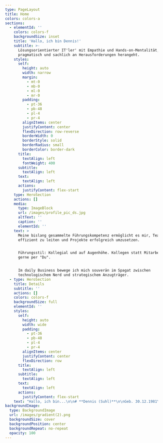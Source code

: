 ```yaml
---
type: PageLayout
title: Home
colors: colors-a
sections:
  - elementId: ''
    colors: colors-f
    backgroundSize: inset
    title: 'Hallo, ich bin Dennis!'
    subtitle: >-
      Lösungsorientierter IT'ler' mit Empathie und Hands-on-Mentalität, der
      pragmatisch und sachlich an Herausforderungen herangeht.
    styles:
      self:
        height: auto
        width: narrow
        margin:
          - mt-0
          - mb-0
          - ml-0
          - mr-0
        padding:
          - pt-36
          - pb-48
          - pl-4
          - pr-4
        alignItems: center
        justifyContent: center
        flexDirection: row-reverse
        borderWidth: 0
        borderStyle: solid
        borderRadius: small
        borderColor: border-dark
      title:
        textAlign: left
        fontWeight: 400
      subtitle:
        textAlign: left
      text:
        textAlign: left
      actions:
        justifyContent: flex-start
    type: HeroSection
    actions: []
    media:
      type: ImageBlock
      url: /images/profile_pic_ds.jpg
      altText: ''
      caption: ''
      elementId: ''
    text: >
      Meine bislang gesammelte Führungskompetenz ermöglicht es mir, Teams
      effizient zu leiten und Projekte erfolgreich umzusetzen.


      Führungsstil: Kollegial und auf Augenhöhe. Kollegen statt Mitarbeiter &
      gerne per "Du".


      Im daily Business bewege ich mich souverän im Spagat zwischen
      technologischem Nerd und strategischem Anzugträger.
  - type: HeroSection
    title: Details
    subtitle: ''
    actions: []
    colors: colors-f
    backgroundSize: full
    elementId: ''
    styles:
      self:
        height: auto
        width: wide
        padding:
          - pt-36
          - pb-48
          - pl-4
          - pr-4
        alignItems: center
        justifyContent: center
        flexDirection: row
      title:
        textAlign: left
      subtitle:
        textAlign: left
      text:
        textAlign: left
      actions:
        justifyContent: flex-start
    text: "Hallo, ich bin...\n\n# **Dennis (Suhl)**\n\nGeb. 30.12.1981\n\n***\n\n#### Im Daily Business\n\n*   IT-Schnittstellen-Manager, Monitoring-Guy und Sysadmin\n\n#### Privat\n\n*   Vater von zwei erwachsenen Töchtern und Hundedame \"Mila\"\n*   Verheiratet\n\n#### Kontakt\n\n| E-Mail:   | <dennis.suhl@gmx.de>                                                              |\n| :-------- | :-------------------------------------------------------------------------------- |\n| Telefon:  | bei Bedarf                                                                        |\n| LinkedIn: | [linkedin.com/in/dennis-suhl](https://www.linkedin.com/in/dennis-suhl-4ba65617b/) |\n| GitHub:   | [github.com/bad13](https://github.com/bad13)                                      |\n\n\_\n\n## Bisherige berufliche Laufbahn\n\n**Standortleitung IT** | Paracelsus Kliniken Deutschland GmbH und Co. KGaA, Henstedt-Ulzburg | 2023 bis heute\n\n**Technische Leiter und Leiter IT** | Paracelsus Kliniken Deutschland GmbH und Co. KGaA, Henstedt-Ulzburg | 2017-2023\n\n**IT-Leiter** | Paracelsus Kliniken Henstedt-Ulzburg, Henstedt-Ulzburg | 2015-2017\n\n**IT-Systemadministrator** | Paracelsus Kliniken Henstedt-Ulzburg, Henstedt-Ulzburg | 2015-2016\n\n**IT-Systemadministrator** | Interschalt Maritime Systems AG, Schenefeld | 2010-2014\n\n**Soldat** | Bundeswehr, Deutschland | 2001-2009\n\n\_\n\n## Ausbildung & Studium\n\n***\n\n### Bachelor of Arts in Digital Business\n\nIU, Fernstudium | Abschlussdatum: vsl. Ende 2025\n\n### Fachinformatiker Systemintegration (IHK)\n\nAusbildung nach Abschluss der militärischen Laufbahn, 2010\n\n### Bürokaufmann (IHK)\n\nAusbildung als Teil der militärischen Laufbahn der Unteroffiziere, 2005\n\n\_\n\n## Fähigkeiten\n\n***\n\n*   **Werkzeuge & Technologien**: Docker, ms365, Kanban, checkmk, office, git, windows server, linux server (ubuntu), MS-Planner für Projekte, Project-Canvas\n*   **Soziale Fähigkeiten**: Kommunikation, Teamarbeit, Problemlösungsorientierung, Empathie, Mitarbeiterführung und Abteilungsleitung\n\n## DISG\n\n| Typ          | Kurz | %    |\n| :----------- | :--- | :--- |\n| Dominant     | D    | 28 % |\n| Initiativ    | I    | 28 % |\n| Stetig       | S    | 24 % |\n| Gewissenhaft | G    | 20 % |\n\n###### Quelle: <https://www.disg-schnelltest.de/> (16.07.2024)\_\n\n## Zertifikate\n\n***\n\n**Führung**, [Trainingsakademie Pehrs](https://www.trainingsakademie-pehrs.de/) | 2017\n\n\_\n\n## Sprachen\n\n***\n\n*   Deutsch (Fließend)\n*   Englisch (Verstehen (je nach Akzent / Geschwindigkeit)  und lesen gut, frei sprechen seit der Schulzeit nicht mehr und in der bisherigen beruflichen Laufbahn selten bis gar nicht erforderlich. Status: Eingerostet))\n\n"
backgroundImage:
  type: BackgroundImage
  url: /images/gradient(2).png
  backgroundSize: cover
  backgroundPosition: center
  backgroundRepeat: no-repeat
  opacity: 100
---
```

